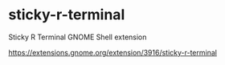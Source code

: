 # sticky-r-terminal
Sticky R Terminal GNOME Shell extension

https://extensions.gnome.org/extension/3916/sticky-r-terminal
